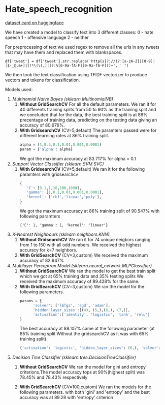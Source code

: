 # Hate_speech_recognition
[dataset card on huggingface](https://huggingface.co/datasets/hate_speech_offensive)

We have created a model to classify text into 3 different classes: 
   0 - hate speech 
   1 - offensive language
   2 - neither


For preprocessing of text we used regex to remove all the urls in any tweets that may have them and replaced them with blankspaces.
```
df['tweet'] = df['tweet'].str.replace('http[s]?://(?:[a-zA-Z]|[0-9]|[$-_@.&+]|[!*\(\),]|(?:%[0-9a-fA-F][0-9a-fA-F]))+', ' ')
```

We then took the text classification using TFIDF vectorizer to produce vectors and tokens for classification.

Models used:
1. *Multinomial Naive Bayes (sklearn.MultinomialNB)*
   1. **Without GridSearchCV**
      For all the default parameters.
      We ran it for 40 differents training splits from 50 to 90% as the training split
      and we concluded that for the data, the best training split is at 86% precentage of training data, predicting on the testing data giving an accuracy of 80.979%.
   3. **With GridsearchCV** (CV=5,default)
      The paramters passed were for different learning rates at 86% training split.
      ```python
      alpha = [1,0.5,0.1,0.01,0.001,0.0001]
      param = {'alpha': alpha}
      ```
      We got the maximum accuracy at 83.717% for alpha = 0.1
2. *Support Vector Classifier (sklearn.SVM.SVC)*
   1. **With GridsearchCV** (CV=5,default)
      We ran it for the following paramters with gridsearchcv
      ```python
      {
         'C': [0.1,1,10,100,1000],
         'gamma': [1,0.1,0.01,0.001,0.0001],
         'kernel': ['rbf','linear','poly'],
      }
      ```
      We got the maximum accuracy at 86% training split of 90.547% with following paramters
      ```
      {'C': 1, 'gamma': 1, 'kernel': 'linear'}
      ```
3. *K-Nearest Neighbours (sklearn.neighbors.KNN)*
   1. **Without GridsearchCV**
      We ran it for 74 unique neigbors ranging from 1 to 150 with all odd numbers.
      We received the highest accuracy for k=7 neighbors.
   2. **With GridSearchCV** (CV=3,custom)
      We received the maximum accuracy of 82.947%
4. *Multilayer Perceptron Model (sklearn.neural_network.MLPClassifier)*
   1. **Without GridSearchCV**
      We ran the model to get the best train split which we got at 65% training data and 35% testing splits
      We received the maximum accuracy of 89.428% for the same.
   2. **With GridSearchCV** (CV=3,custom)
      We ran the model for the following parameters.
      ```python
      params = {
            'solver': ['lbfgs', 'sgd', 'adam'],
            'hidden_layer_sizes':[(4), (5,),(6,), (7,)],
            'activation':['identity', 'logistic', 'tanh', 'relu']
      }
      ```
      The best accuracy at 88.107% came at the following parameter (at 85% training split Without the gridsearchCV as it was with 65% training split)
      ```python
      {'activation': 'logistic', 'hidden_layer_sizes': (6,), 'solver': 'lbfgs'}
      ```
5. *Decision Tree Classifier (sklearn.tree.DecisionTreeClassifier)*
   1. **Without GridSearchCV**
      We ran the model for gini and entropy criterions.The model accuracy tops at 90%(highest split) was 78.45% and 78.43% respectively

   2. **With GridSearchCV** (CV=100,custom)
      We ran the models for the following parameters.
      with both 'gini' and 'entropy'
      and the best accuracy was at 89.28 with 'entropy' criterion 






   
